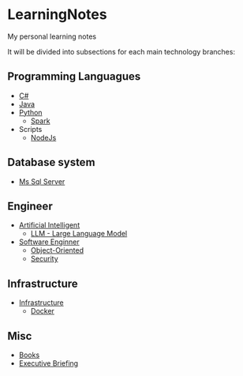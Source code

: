 # LearningNotes

My personal learning notes

It will be divided into subsections for each main technology branches:

## Programming Languagues
  - [C#](./CSharp/0_README_CSharp.md)
  - [Java](./Java/0_README_Java.md)
  - [Python](./Python/0_README_Python.md)
    - [Spark](./Python/Spark/0_README_Spark.md)
  - Scripts
    - [NodeJs](./Scripts/NodeJs/0_README_NodeJs.md)

## Database system
  - [Ms Sql Server](./SqlServer/0_README_SqlServer.md)
  
## Engineer

  - [Artificial Intelligent](./AI/0_README_AI.md)
    + [LLM - Large Language Model](./AI/LLM/0_README_LLM.md)
  - [Software Enginner](./SoftwareEngineer/0_README_SoftwareEngineer.md)
    - [Object-Oriented](./SoftwareEngineer/ObjectOriented.md)
    - [Security](./SoftwareEngineer/Security.md)

## Infrastructure
  - [Infrastructure](./Infrastructure/0_README_Infrastructure.md)
    + [Docker](./Infrastructure/Docker/0_README_Docker.md)

## Misc
  - [Books](./Books/0_README_books.md)
  - [Executive Briefing](./ExecBrief/0_README_ExecBrief.md)